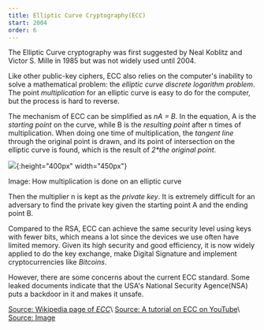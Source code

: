 ```yaml
---
title: Elliptic Curve Cryptography(ECC)
start: 2004
order: 6
---
```


The Elliptic Curve cryptography was first suggested by Neal Koblitz and Victor S. Mille in 1985 but was not widely used until 2004. 

Like other public-key ciphers, ECC also relies on the computer's inability to solve a mathematical problem: the _elliptic curve discrete logarithm problem_. The point _multiplication_ for an elliptic curve is easy to do for the computer, but the process is hard to reverse. 

The mechanism of ECC can be simplified as _nA = B_. In the equation, A is the _starting point_ on the curve, while B is the _resulting point_ after n times of multiplication. When doing one time of multiplication, the _tangent line_ through the original point is drawn, and its point of intersection on the elliptic curve is found, which is the result of _2*the original point_. 

![](https://i.stack.imgur.com/ygncy.png){:height="400px" width="450px"}

Image: How multiplication is done on an elliptic curve

Then the multiplier n is kept as the _private key_. It is extremely difficult for an adversary to find the private key given the starting point A and the ending point B. 

Compared to the RSA, ECC can achieve the same security level using keys with fewer bits, which means a lot since the devices we use often have limited memory. Given its high security and good efficiency, it is now widely applied to do the key exchange, make Digital Signature and implement cryptocurrencies like _Bitcoins_. 

However, there are some concerns about the current ECC standard. Some leaked documents indicate that the USA's National Security Agence(NSA) puts a backdoor in it and makes it unsafe.

[Source: Wikipedia page of _ECC_](https://en.wikipedia.org/wiki/Elliptic-curve_cryptography)\\
[Source: A tutorial on ECC on YouTube](https://www.youtube.com/watch?v=muIv8I6v1aE)\\
[Source: Image](https://crypto.stackexchange.com/questions/48657/how-does-ecc-go-from-decimals-to-integers)
